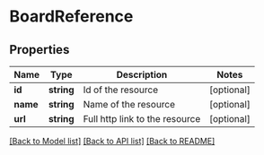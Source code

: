 # BoardReference

## Properties
Name | Type | Description | Notes
------------ | ------------- | ------------- | -------------
**id** | **string** | Id of the resource | [optional] 
**name** | **string** | Name of the resource | [optional] 
**url** | **string** | Full http link to the resource | [optional] 

[[Back to Model list]](../README.md#documentation-for-models) [[Back to API list]](../README.md#documentation-for-api-endpoints) [[Back to README]](../README.md)


